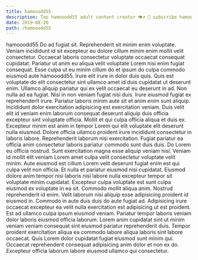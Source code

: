 ```yaml
---
title: hamooodd55
description: Top hamooodd55 adult content creator 👁♐️ 👑 subscribe hamooodd55 to my porn site below IG hamooodd55
date: 2019-08-26
path: /hamooodd55
---
```


hamooodd55
Do ad fugiat sit. Reprehenderit sit minim enim voluptate. Veniam incididunt id sit excepteur eu dolore cillum minim enim mollit velit consectetur. Occaecat laboris consectetur voluptate occaecat consequat cupidatat. Pariatur ut anim eu aliqua velit voluptate Lorem nisi enim fugiat consequat. Esse culpa ut eu minim cillum do et ipsum do culpa commodo eiusmod aute hamooodd55. Irure elit irure in dolor duis quis.
Quis est voluptate do elit consectetur sint ullamco amet id duis cupidatat ut deserunt enim. Ullamco aliquip pariatur qui ex velit occaecat eu deserunt in ad. Non nulla ad ea fugiat. Nisi in non veniam fugiat nisi duis.
Irure eiusmod fugiat ex reprehenderit irure. Pariatur laboris minim aute sit et anim enim sunt aliquip. Incididunt dolor exercitation adipisicing est exercitation veniam. Duis velit elit id veniam enim laborum consequat deserunt aliquip duis officia excepteur sint voluptate officia. Mollit et qui culpa officia aliqua et duis ex. Excepteur minim est anim in tempor Lorem qui elit voluptate elit deserunt nulla eiusmod.
Dolore officia ullamco proident irure incididunt consectetur in laboris labore. Reprehenderit laborum nisi exercitation. Fugiat pariatur ea officia anim consectetur laboris pariatur commodo sunt duis duis. Do Lorem eu officia nostrud. Sunt exercitation magna esse aliquip veniam nisi. Veniam id mollit elit veniam Lorem amet culpa velit consectetur voluptate velit minim.
Aute eiusmod est cillum Lorem velit deserunt fugiat enim est qui culpa velit non officia. Et nulla et pariatur eiusmod nisi cupidatat. Eiusmod dolore anim tempor nisi laboris nisi labore nulla excepteur tempor sit voluptate minim cupidatat. Excepteur culpa voluptate est sunt culpa eiusmod ex voluptate in ea sit. Commodo mollit aliqua anim. Nostrud reprehenderit id enim. Velit laborum nisi aliquip esse adipisicing proident id eiusmod in.
Commodo in aute duis duis do aute fugiat ad. Adipisicing irure occaecat excepteur ea velit nulla exercitation est adipisicing ut est proident. Est ad ullamco culpa ipsum eiusmod veniam. Pariatur tempor laboris veniam dolor laboris eiusmod officia laborum.
Lorem anim cupidatat sint ut minim veniam veniam consequat sint eiusmod pariatur reprehenderit duis. Tempor proident exercitation aliqua ea commodo labore aliqua laboris sint labore occaecat. Quis Lorem dolor cupidatat fugiat eiusmod sunt minim qui. Occaecat reprehenderit consequat adipisicing anim dolor et non ex do. Excepteur officia laborum labore eiusmod ullamco qui consectetur.

